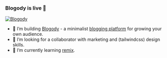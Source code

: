 ### Blogody is live 🚀

[![Blogody](https://cms.jamify.org/content/images/2021/11/Screenshot-from-2021-11-25-00-32-25.png)](https://www.blogody.com)

- 🔭 I’m building [Blogody](https://www.blogody.com/news) - a minimalist [blogging platform](https://www.jamify.org/2021/01/09/building-a-new-blogging-platform/) for growing your own audience.
- 👯 I’m looking for a collaborator with marketing and (tailwindcss) design skills.
- 🌱 I’m currently learning [remix](https://remix.run/).

<!--
**styxlab/styxlab** is a ✨ _special_ ✨ repository because its `README.md` (this file) appears on your GitHub profile.

Here are some ideas to get you started:

- 🔭 I’m currently working on ...
- 🌱 I’m currently learning ...
- 👯 I’m looking to collaborate on ...
- 🤔 I’m looking for help with ...
- 💬 Ask me about ...
- 📫 How to reach me: ...
- 😄 Pronouns: ...
- ⚡ Fun fact: ...
-->
